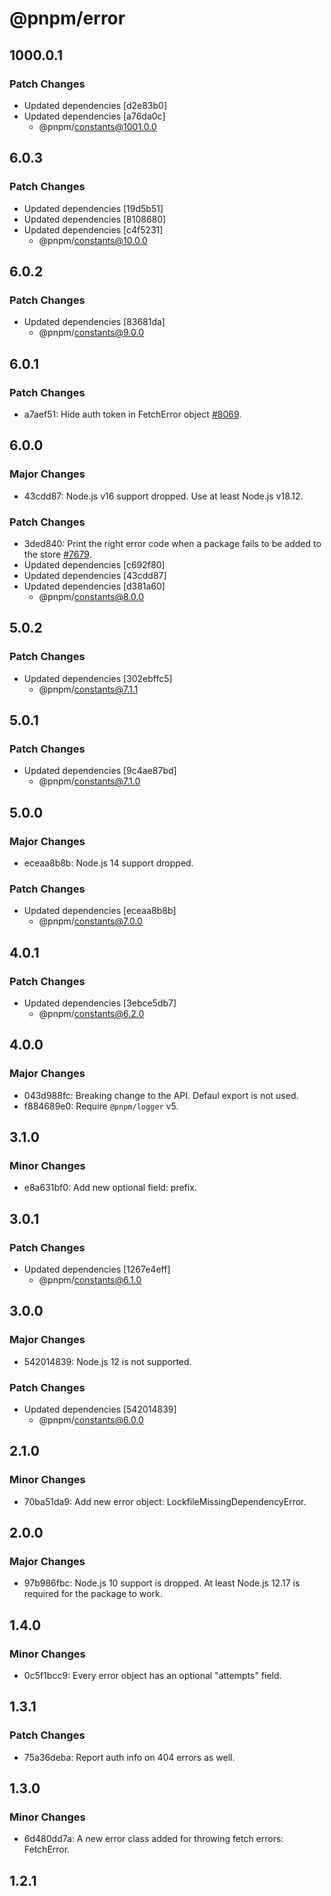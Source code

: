 # @pnpm/error

## 1000.0.1

### Patch Changes

- Updated dependencies [d2e83b0]
- Updated dependencies [a76da0c]
  - @pnpm/constants@1001.0.0

## 6.0.3

### Patch Changes

- Updated dependencies [19d5b51]
- Updated dependencies [8108680]
- Updated dependencies [c4f5231]
  - @pnpm/constants@10.0.0

## 6.0.2

### Patch Changes

- Updated dependencies [83681da]
  - @pnpm/constants@9.0.0

## 6.0.1

### Patch Changes

- a7aef51: Hide auth token in FetchError object [#8069](https://github.com/pnpm/pnpm/pull/8069).

## 6.0.0

### Major Changes

- 43cdd87: Node.js v16 support dropped. Use at least Node.js v18.12.

### Patch Changes

- 3ded840: Print the right error code when a package fails to be added to the store [#7679](https://github.com/pnpm/pnpm/issues/7679).
- Updated dependencies [c692f80]
- Updated dependencies [43cdd87]
- Updated dependencies [d381a60]
  - @pnpm/constants@8.0.0

## 5.0.2

### Patch Changes

- Updated dependencies [302ebffc5]
  - @pnpm/constants@7.1.1

## 5.0.1

### Patch Changes

- Updated dependencies [9c4ae87bd]
  - @pnpm/constants@7.1.0

## 5.0.0

### Major Changes

- eceaa8b8b: Node.js 14 support dropped.

### Patch Changes

- Updated dependencies [eceaa8b8b]
  - @pnpm/constants@7.0.0

## 4.0.1

### Patch Changes

- Updated dependencies [3ebce5db7]
  - @pnpm/constants@6.2.0

## 4.0.0

### Major Changes

- 043d988fc: Breaking change to the API. Defaul export is not used.
- f884689e0: Require `@pnpm/logger` v5.

## 3.1.0

### Minor Changes

- e8a631bf0: Add new optional field: prefix.

## 3.0.1

### Patch Changes

- Updated dependencies [1267e4eff]
  - @pnpm/constants@6.1.0

## 3.0.0

### Major Changes

- 542014839: Node.js 12 is not supported.

### Patch Changes

- Updated dependencies [542014839]
  - @pnpm/constants@6.0.0

## 2.1.0

### Minor Changes

- 70ba51da9: Add new error object: LockfileMissingDependencyError.

## 2.0.0

### Major Changes

- 97b986fbc: Node.js 10 support is dropped. At least Node.js 12.17 is required for the package to work.

## 1.4.0

### Minor Changes

- 0c5f1bcc9: Every error object has an optional "attempts" field.

## 1.3.1

### Patch Changes

- 75a36deba: Report auth info on 404 errors as well.

## 1.3.0

### Minor Changes

- 6d480dd7a: A new error class added for throwing fetch errors: FetchError.

## 1.2.1

